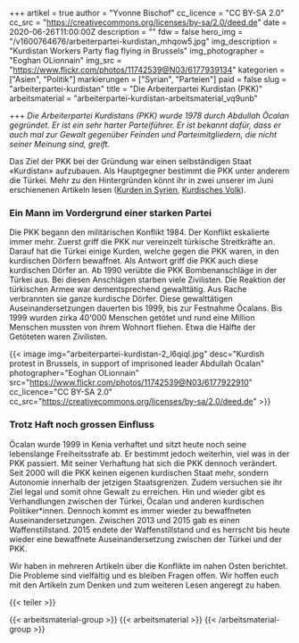+++
artikel = true
author = "Yvonne Bischof"
cc_licence = "CC BY-SA 2.0"
cc_src = "https://creativecommons.org/licenses/by-sa/2.0/deed.de"
date = 2020-06-26T11:00:00Z
description = ""
fdw = false
hero_img = "/v1600764676/arbeiterpartei-kurdistan_mhqow5.jpg"
img_description = "Kurdistan Workers Party flag flying in Brussels"
img_photographer = "Eoghan OLionnain"
img_src = "https://www.flickr.com/photos/11742539@N03/6177939134"
kategorien = ["Asien", "Politik"]
markierungen = ["Syrian", "Parteien"]
paid = false
slug = "arbeiterpartei-kurdistan"
title = "Die Arbeiterpartei Kurdistan (PKK)"
arbeitsmaterial = "arbeiterpartei-kurdistan-arbeitsmaterial_vq9unb"

+++
_Die Arbeiterpartei Kurdistans (PKK) wurde 1978 durch Abdullah Öcalan gegründet. Er ist ein sehr harter Parteiführer. Er ist bekannt dafür, dass er auch mal zur Gewalt gegenüber Feinden und Parteimitgliedern, die nicht seiner Meinung sind, greift._

Das Ziel der PKK bei der Gründung war einen selbständigen Staat «Kurdistan» aufzubauen. Als Hauptgegner bestimmt die PKK unter anderem die Türkei. Mehr zu den Hintergründen könnt ihr in zwei unserer im Juni erschienenen Artikeln lesen ([Kurden in Syrien](https://www.chinderzytig.ch/kurden-in-syrien), [Kurdisches Volk](https://www.chinderzytig.ch/kurdisches-volk)).

### Ein Mann im Vordergrund einer starken Partei

Die PKK begann den militärischen Konflikt 1984. Der Konflikt eskalierte immer mehr. Zuerst griff die PKK nur vereinzelt türkische Streitkräfte an. Darauf hat die Türkei einige Kurden, welche gegen die PKK waren, in den kurdischen Dörfern bewaffnet. Als Antwort griff die PKK auch diese kurdischen Dörfer an. Ab 1990 verübte die PKK Bombenanschläge in der Türkei aus. Bei diesen Anschlägen starben viele Zivilisten. Die Reaktion der türkischen Armee war dementsprechend gewalttätig. Aus Rache verbrannten sie ganze kurdische Dörfer. Diese gewalttätigen Auseinandersetzungen dauerten bis 1999, bis zur Festnahme Öcalans. Bis 1999 wurden zirka 40'000 Menschen getötet und rund eine Million Menschen mussten von ihrem Wohnort fliehen. Etwa die Hälfte der Getöteten waren Zivilisten.

{{< image img="arbeiterpartei-kurdistan-2_l6qiql.jpg" desc="Kurdish protest in Brussels, in support of imprisoned leader Abdullah Ocalan" photographer="Eoghan OLionnain" src="https://www.flickr.com/photos/11742539@N03/6177922910" cc_licence="CC BY-SA 2.0" cc_src="https://creativecommons.org/licenses/by-sa/2.0/deed.de" >}}

### Trotz Haft noch grossen Einfluss

Öcalan wurde 1999 in Kenia verhaftet und sitzt heute noch seine lebenslange Freiheitsstrafe ab. Er bestimmt jedoch weiterhin, viel was in der PKK passiert. Mit seiner Verhaftung hat sich die PKK dennoch verändert. Seit 2000 will die PKK keinen eigenen kurdischen Staat mehr, sondern Autonomie innerhalb der jetzigen Staatsgrenzen. Zudem versuchen sie ihr Ziel legal und somit ohne Gewalt zu erreichen. Hin und wieder gibt es Verhandlungen zwischen der Türkei, Öcalan und anderen kurdischen Politiker*innen. Dennoch kommt es immer wieder zu bewaffneten Auseinandersetzungen. Zwischen 2013 und 2015 gab es einen Waffenstillstand. 2015 endete der Waffenstillstand und es herrscht bis heute wieder eine bewaffnete Auseinandersetzung zwischen der Türkei und der PKK.

Wir haben in mehreren Artikeln über die Konflikte im nahen Osten berichtet. Die Probleme sind vielfältig und es bleiben Fragen offen. Wir hoffen euch mit den Artikeln zum Denken und zum weiteren Lesen angeregt zu haben.

{{< teiler >}}

{{< arbeitsmaterial-group >}}
{{< arbeitsmaterial >}}
{{< /arbeitsmaterial-group >}}
